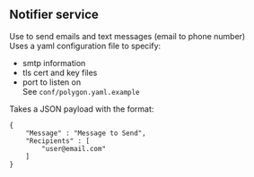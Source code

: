 	
## Notifier service  
	
Use to send emails and text messages (email to phone number)  
Uses a yaml configuration file to specify:  
* smtp information  
* tls cert and key files  
* port to listen on  
See `conf/polygon.yaml.example`
	
Takes a JSON payload with the format:  
```
{  
	"Message" : "Message to Send",  
	"Recipients" : [  
		"user@email.com"  
	]  
}  
```
